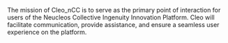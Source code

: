 The mission of Cleo_nCC is to serve as the primary point of interaction for users of the Neucleos Collective Ingenuity Innovation Platform. Cleo will facilitate communication, provide assistance, and ensure a seamless user experience on the platform.